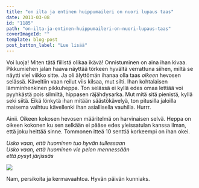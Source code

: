 ```yaml
---
title: "on ilta ja entinen huippumaileri on nuori lupaus taas"
date: 2011-03-08
id: "1185"
path: "on-ilta-ja-entinen-huippumaileri-on-nuori-lupaus-taas"
coverImageId: ""
template: blog-post
post_button_label: "Lue lisää"
---
```


Voi luoja! Miten tätä fiilistä olikaa ikävä! Onnistuminen on aina ihan kivaa. Pikkumiehen jalan haava näyttää törkeen hyvältä verrattuna siihen, miltä se näytti viel viikko sitte. Ja oli älyttömän ihanaa olla taas _oikeen_ hevosen selässä. Käveltiin vaan reilut viis kilsaa, mut silti. Ihan kohtalaisen lämminhenkinen pikkuheppa. Ton selässä ei kyllä edes omaa lettiää voi pyyhkästä pois silmiltä, hippasen räjähdysarka. Mut mitä sitä pienistä, kyllä seki siitä. Eikä lönkytä ihan mitään säästökävelyä, ton pitusilla jaloilla maisema vaihtuu kävellenki ihan asiallisella vauhilla. Hurrr.

Ainii. Oikeen kokosen hevosen määritelmä on harvinaisen selvä. Heppa on oikeen kokonen ku sen selkään ei pääse edes yleissatulan kanssa ilman, että joku heittää sinne. Tommonen itteä 10 senttiä korkeempi on ihan okei.

_Usko vaan, että huominen tuo hyvän tullessaan_  
_Usko vaan, että huominen vie pelon mennessään_  
_että pysyt järjissäs_

[![](/images/nimet%25C3%25B6n12.jpg)](https://lh6.googleusercontent.com/-3XrSLQGvqsI/TXaIF1K4e8I/AAAAAAAAAC8/zg9NI8ZMRdI/s1600/nimet%25C3%25B6n12.jpg)

Nam, persikoita ja kermavaahtoa. Hyvän päivän kunniaks.
